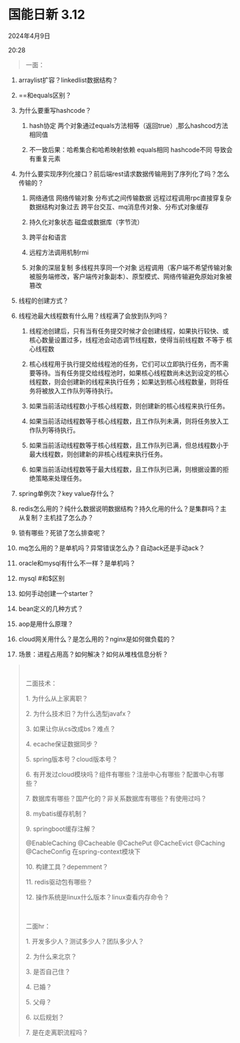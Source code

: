 # 国能日新 3.12

2024年4月9日

20:28

> 一面：

1. arraylist扩容？linkedlist数据结构？

2. ==和equals区别？

3. 为什么要重写hashcode？

    1. hash协定 两个对象通过equals方法相等（返回true）,那么hashcod方法 相同值

    2. 不一致后果：哈希集合和哈希映射依赖 equals相同 hashcode不同 导致会有重复元素

4. 为什么要实现序列化接口？前后端rest请求数据传输用到了序列化了吗？怎么传输的？

    1. 网络通信 网络传输对象 分布式之间传输数据 远程过程调用rpc直接穿复杂数据结构对象过去 跨平台交互、mq消息传对象、分布式对象缓存

    2. 持久化对象状态 磁盘或数据库（字节流）

    3. 跨平台和语言

    4. 远程方法调用机制rmi

    5. 对象的深层复制 多线程共享同一个对象 远程调用（客户端不希望传输对象被服务端修改，客户端传对象副本）、原型模式、网络传输避免原始对象被篡改

5. 线程的创建方式？

6. 线程池最大线程数有什么用？线程满了会放到队列吗？

    1. 线程池创建后，只有当有任务提交时候才会创建线程，如果执行较快、或核心数量设置过多，线程池会动态调节线程数，使得当前线程数 不等于 核心线程数

    2. 核心线程用于执行提交给线程池的任务，它们可以立即执行任务，而不需要等待。当有任务提交给线程池时，如果核心线程数尚未达到设定的核心线程数，则会创建新的线程来执行任务；如果达到核心线程数量，则将任务将被放入工作队列等待执行。

    3. 如果当前活动线程数小于核心线程数，则创建新的核心线程来执行任务。

    4. 如果当前活动线程数等于核心线程数，且工作队列未满，则将任务放入工作队列等待执行。

    5. 如果当前活动线程数等于核心线程数，且工作队列已满，但总线程数小于最大线程数，则创建新的非核心线程来执行任务。

    6. 如果当前活动线程数等于最大线程数，且工作队列已满，则根据设置的拒绝策略来处理任务。

7. spring单例次？key value存什么？

8. redis怎么用的？纯什么数据说明数据结构？持久化用的什么？是集群吗？主从复制？主机挂了怎么办？

9. 锁有哪些？死锁了怎么排查呢？

10. mq怎么用的？是单机吗？异常错误怎么办？自动ack还是手动ack？

11. oracle和mysql有什么不一样？是单机吗？

12. mysql #和\$区别

13. 如何手动创建一个starter？

14. bean定义的几种方式？

15. aop是用什么原理？

16. cloud网关用什么？是怎么用的？nginx是如何做负载的？

17. 场景：进程占用高？如何解决？如何从堆栈信息分析？

>  
>
> 二面技术：
>
> 1\. 为什么从上家离职？
>
> 2\. 为什么技术旧？为什么选型javafx？
>
> 3\. 如果让你从cs改成bs？难点？
>
> 4\. ecache保证数据同步？
>
> 5\. spring版本号？cloud版本号？
>
> 6\. 有开发过cloud模块吗？组件有哪些？注册中心有哪些？配置中心有哪些？
>
> 7\. 数据库有哪些？国产化的？非关系数据库有哪些？有使用过吗？
>
> 8\. mybatis缓存机制？
>
> 9\. springboot缓存注解？
>
> \@EnableCaching \@Cacheable \@CachePut \@CacheEvict \@Caching \@CacheConfig 在spring-context模块下
>
> 10\. 构建工具？depemment？
>
> 11\. redis驱动包有哪些？
>
> 12\. 操作系统是linux什么版本？linux查看内存命令？
>
>  
>
> 二面hr：
>
> 1\. 开发多少人？测试多少人？团队多少人？
>
> 2\. 为什么来北京？
>
> 3\. 是否自己住？
>
> 4\. 已婚？
>
> 5\. 父母？
>
> 6\. 以后规划？
>
> 7\. 是在走离职流程吗？
